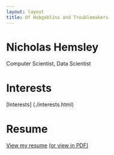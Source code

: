 ```yaml
---
layout: layout
title: Of Hobgoblins and Troublemakers
---
```

# Nicholas Hemsley
Computer Scientist, Data Scientist

# Interests

[Interests] (./interests.html)
# Resume

[View my resume](./resume.html) [(or view in PDF)](./resume.pdf)
